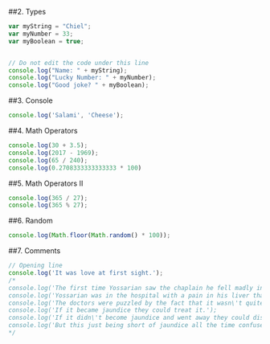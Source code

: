 ##2. Types
```types.js
var myString = "Chiel";
var myNumber = 33;
var myBoolean = true;


// Do not edit the code under this line
console.log("Name: " + myString);
console.log("Lucky Number: " + myNumber);
console.log("Good joke? " + myBoolean);
```
##3. Console
```console.js
console.log('Salami', 'Cheese');
```
##4. Math Operators
```mathOperators.js
console.log(30 + 3.5);
console.log(2017 - 1969);
console.log(65 / 240);
console.log(0.2708333333333333 * 100)
```
##5. Math Operators II
```mathOperatorsII.js
console.log(365 / 27);
console.log(365 % 27);
```
##6. Random
```random.js
console.log(Math.floor(Math.random() * 100));
```
##7. Comments
```comments.js
// Opening line
console.log('It was love at first sight.');
/*
console.log('The first time Yossarian saw the chaplain he fell madly in love with him.');
console.log('Yossarian was in the hospital with a pain in his liver that fell just short of being jaundice.');
console.log('The doctors were puzzled by the fact that it wasn\'t quite jaundice.');
console.log('If it became jaundice they could treat it.');
console.log('If it didn\'t become jaundice and went away they could discharge him.');
console.log('But this just being short of jaundice all the time confused them.');
*/
```
